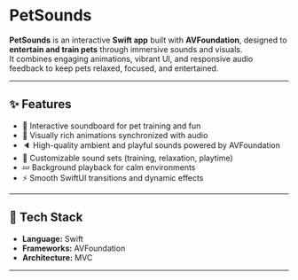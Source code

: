 # PetSounds

**PetSounds** is an interactive **Swift app** built with **AVFoundation**, designed to **entertain and train pets** through immersive sounds and visuals.  
It combines engaging animations, vibrant UI, and responsive audio feedback to keep pets relaxed, focused, and entertained.

---

## ✨ Features

- 🐶 Interactive soundboard for pet training and fun  
- 🎨 Visually rich animations synchronized with audio  
- 🔈 High-quality ambient and playful sounds powered by AVFoundation  
- 🧩 Customizable sound sets (training, relaxation, playtime)  
- 💤 Background playback for calm environments  
- ⚡ Smooth SwiftUI transitions and dynamic effects  

---

## 🧰 Tech Stack

- **Language:** Swift  
- **Frameworks:** AVFoundation  
- **Architecture:** MVC
---

